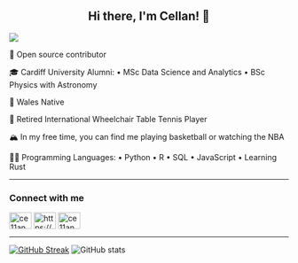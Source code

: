 <h2 align="center">Hi there, I'm Cellan! 👋 </h2>

![](https://readme-typing-svg.herokuapp.com?font=Sriracha&color=89CFF0&lines=I'm+a+Data+Scientist)

🚀 Open source contributor

🎓 Cardiff University Alumni: • MSc Data Science and Analytics • BSc Physics with Astronomy

🏴󠁧󠁢󠁷󠁬󠁳󠁿 Wales Native

🏓 Retired International Wheelchair Table Tennis Player

🏔 In my free time, you can find me playing basketball or watching the NBA

🤟🏻 Programming Languages: • Python • R • SQL • JavaScript • Learning Rust

---

<h3 align="left">Connect with me</h3>
<p align="left">
<a href="https://twitter.com/ce11an" target="_blank"><img align="center" src="https://raw.githubusercontent.com/rahuldkjain/github-profile-readme-generator/master/src/images/icons/Social/twitter.svg" alt="ce11an" height="30" width="40" /></a>
<a href="https://linkedin.com/in/cellan-hall/" target="_blank"><img align="center" src="https://raw.githubusercontent.com/rahuldkjain/github-profile-readme-generator/master/src/images/icons/Social/linked-in-alt.svg" alt="https://www.linkedin.com/in/cellan-hall/" height="30" width="40" /></a>
<a href="https://instagram.com/ce11an" target="_blank"><img align="center" src="https://raw.githubusercontent.com/rahuldkjain/github-profile-readme-generator/master/src/images/icons/Social/instagram.svg" alt="ce11an" height="30" width="40" /></a>
</p>

---

[![GitHub Streak](http://github-readme-streak-stats.herokuapp.com?user=ce11an&theme=vision-friendly-dark)](https://git.io/streak-stats)
![GitHub stats](https://github-readme-stats.vercel.app/api?username=ce11an&show_icons=true&theme=tokyonight)

<!---
Ce11an/Ce11an is a ✨ special ✨ repository because its `README.md` (this file) appears on your GitHub profile.
You can click the Preview link to take a look at your changes.
--->

